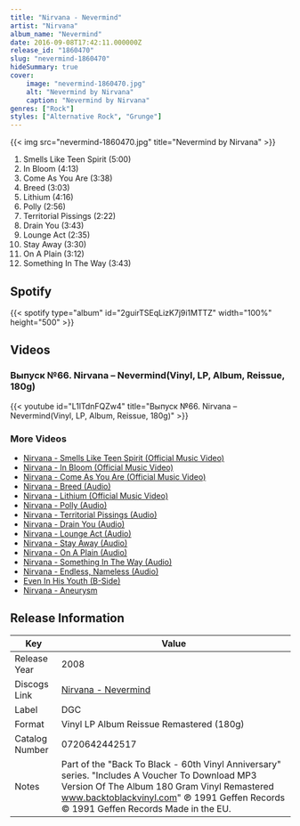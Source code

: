 ```yaml
---
title: "Nirvana - Nevermind"
artist: "Nirvana"
album_name: "Nevermind"
date: 2016-09-08T17:42:11.000000Z
release_id: "1860470"
slug: "nevermind-1860470"
hideSummary: true
cover:
    image: "nevermind-1860470.jpg"
    alt: "Nevermind by Nirvana"
    caption: "Nevermind by Nirvana"
genres: ["Rock"]
styles: ["Alternative Rock", "Grunge"]
---
```


{{< img src="nevermind-1860470.jpg" title="Nevermind by Nirvana" >}}

<!-- section break -->

1. Smells Like Teen Spirit (5:00)
2. In Bloom (4:13)
3. Come As You Are (3:38)
4. Breed (3:03)
5. Lithium (4:16)
6. Polly (2:56)
7. Territorial Pissings (2:22)
8. Drain You (3:43)
9. Lounge Act (2:35)
10. Stay Away (3:30)
11. On A Plain (3:12)
12. Something In The Way (3:43)

<!-- section break -->


## Spotify
{{< spotify type="album" id="2guirTSEqLizK7j9i1MTTZ" width="100%" height="500" >}}



## Videos
### Выпуск №66. Nirvana ‎– Nevermind(Vinyl, LP, Album, Reissue, 180g)
{{< youtube id="L1lTdnFQZw4" title="Выпуск №66. Nirvana ‎– Nevermind(Vinyl, LP, Album, Reissue, 180g)" >}}<br>

### More Videos

- [Nirvana - Smells Like Teen Spirit (Official Music Video)](https://www.youtube.com/watch?v=hTWKbfoikeg)
- [Nirvana - In Bloom (Official Music Video)](https://www.youtube.com/watch?v=PbgKEjNBHqM)
- [Nirvana - Come As You Are (Official Music Video)](https://www.youtube.com/watch?v=vabnZ9-ex7o)
- [Nirvana - Breed (Audio)](https://www.youtube.com/watch?v=J6EDW5WFb2M)
- [Nirvana - Lithium (Official Music Video)](https://www.youtube.com/watch?v=pkcJEvMcnEg)
- [Nirvana - Polly (Audio)](https://www.youtube.com/watch?v=DrlaVYKWeLU)
- [Nirvana - Territorial Pissings (Audio)](https://www.youtube.com/watch?v=9yNPgx0swCM)
- [Nirvana - Drain You (Audio)](https://www.youtube.com/watch?v=AJUpHxlJUNQ)
- [Nirvana - Lounge Act (Audio)](https://www.youtube.com/watch?v=dZqpol8Yrq8)
- [Nirvana - Stay Away (Audio)](https://www.youtube.com/watch?v=vnHm-u4IYuo)
- [Nirvana - On A Plain (Audio)](https://www.youtube.com/watch?v=c023U4oQGr4)
- [Nirvana - Something In The Way (Audio)](https://www.youtube.com/watch?v=4VxdufqB9zg)
- [Nirvana - Endless, Nameless (Audio)](https://www.youtube.com/watch?v=uj1PagCfejs)
- [Even In His Youth (B-Side)](https://www.youtube.com/watch?v=plBMcpRRrVw)
- [Nirvana - Aneurysm](https://www.youtube.com/watch?v=y7TPnH5emFg)


## Release Information
|  Key           | Value                                                |
| ---------------| ---------------------------------------------------- |
| Release Year   | 2008                                   |
| Discogs Link   | [Nirvana - Nevermind](https://www.discogs.com/release/1860470-Nirvana-Nevermind) |
| Label          | DGC |
| Format         | Vinyl LP Album Reissue Remastered (180g) |
| Catalog Number | 0720642442517 |
| Notes | Part of the "Back To Black - 60th Vinyl Anniversary" series. "Includes A Voucher To Download MP3 Version Of The Album 180 Gram Vinyl Remastered www.backtoblackvinyl.com"  ℗ 1991 Geffen Records © 1991 Geffen Records Made in the EU. |